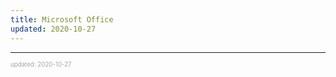 ```yaml
---
title: Microsoft Office
updated: 2020-10-27
---
```


---

<sup><sub><font color="#a6a6a6">updated: 2020-10-27</font></sub></sup>
